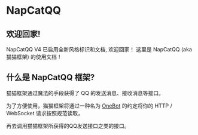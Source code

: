 # NapCatQQ

## 欢迎回家!
NapCatQQ V4 已启用全新风格标识和文档, 欢迎回家！ 这里是 NapCatQQ (aka 猫猫框架) 的使用文档！

## 什么是 NapCatQQ 框架?

猫猫框架通过魔法的手段获得了 QQ 的发送消息、接收消息等接口。

为了方便使用，猫猫框架将通过一种名为 [OneBot](https://11.onebot.dev) 的约定将你的 HTTP / WebSocket 请求按照规范读取，

再去调用猫猫框架所获得的QQ发送接口之类的接口。
